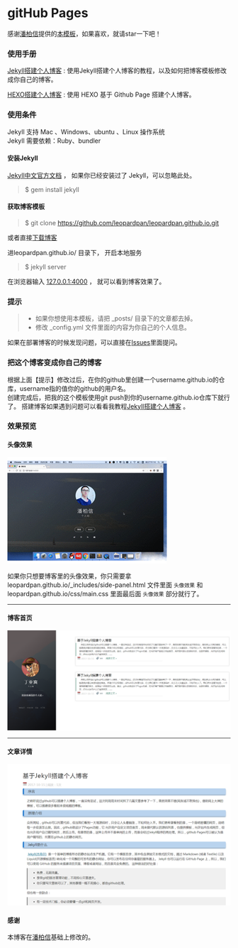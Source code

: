 # gitHub Pages

感谢[潘柏信](http://baixin.io/)提供的[本模板](https://github.com/leopardpan/leopardpan.github.io.git)，如果喜欢，就请star一下吧！

### 使用手册

[Jekyll搭建个人博客](http://www.dingyabin.com/2017/10/15/create_blog_jekyll.html)  :  使用Jekyll搭建个人博客的教程，以及如何把博客模板修改成你自己的博客。

[HEXO搭建个人博客](http://www.dingyabin.com/2015/08/25/create_blog_hexo.html) : 使用 HEXO 基于 Github Page 搭建个人博客。 


### 使用条件

Jekyll 支持 Mac 、Windows、ubuntu 、Linux 操作系统                     
Jekyll 需要依赖：Ruby、bundler


#### 安装Jekyll

[Jekyll中文官方文档](http://jekyll.bootcss.com/) ， 如果你已经安装过了 Jekyll，可以忽略此处。

> $ gem install jekyll

#### 获取博客模板

> $ git clone https://github.com/leopardpan/leopardpan.github.io.git

或者直接[下载博客](https://github.com/leopardpan/leopardpan.github.io/archive/master.zip)   

进leopardpan.github.io/ 目录下， 开启本地服务 

> $ jekyll server

在浏览器输入 [127.0.0.1:4000](127.0.0.1:4000) ， 就可以看到博客效果了。


### 提示

>* 如果你想使用本模板，请把 _posts/ 目录下的文章都去掉。
>* 修改 _config.yml 文件里面的内容为你自己的个人信息。

如果在部署博客的时候发现问题，可以直接在[Issues](https://github.com/leopardpan/leopardpan.github.io/issues)里面提问。        


### 把这个博客变成你自己的博客

根据上面【提示】修改过后，在你的github里创建一个username.github.io的仓库，username指的值你的github的用户名。      
创建完成后，把我的这个模板使用git push到你的username.github.io仓库下就行了。
搭建博客如果遇到问题可以看看我教程[Jekyll搭建个人博客](http://www.dingyabin.com/2017/10/15/create_blog_jekyll.html) 。


### 效果预览

#### 头像效果

![](/images/readme//icon.gif)

如果你只想要博客里的头像效果，你只需要拿 leopardpan.github.io/_includes/side-panel.html 文件里面 `头像效果` 和 leopardpan.github.io/css/main.css 里面最后面 `头像效果` 部分就行了。


***

#### 博客首页   

![](/images/readme//img4.png)   

***  

#### 文章详情   

![](/images/readme/img3.png)


#### 感谢   

本博客在[潘柏信](https://github.com/leopardpan/leopardpan.github.io.git)基础上修改的。  